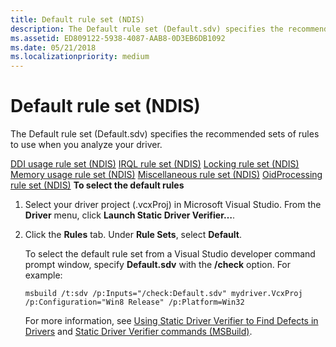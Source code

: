 ```yaml
---
title: Default rule set (NDIS)
description: The Default rule set (Default.sdv) specifies the recommended sets of rules to use when you analyze your driver.
ms.assetid: ED809122-5938-4087-AAB8-0D3EB6DB1092
ms.date: 05/21/2018
ms.localizationpriority: medium
---
```


# Default rule set (NDIS)


The Default rule set (Default.sdv) specifies the recommended sets of rules to use when you analyze your driver.

[DDI usage rule set (NDIS)](ddi-usage-rule-set--ndis-.md)
[IRQL rule set (NDIS)](irql-rule-set--ndis-.md)
[Locking rule set (NDIS)](locking-rule-set--ndis-.md)
[Memory usage rule set (NDIS)](memory-usage-rule-set--ndis-.md)
[Miscellaneous rule set (NDIS)](miscellaneous-rule-set--ndis-.md)
[OidProcessing rule set (NDIS)](oidprocessing-rule-set--ndis-.md)
**To select the default rules**

1.  Select your driver project (.vcxProj) in Microsoft Visual Studio. From the **Driver** menu, click **Launch Static Driver Verifier…**.

2.  Click the **Rules** tab. Under **Rule Sets**, select **Default**.

    To select the default rule set from a Visual Studio developer command prompt window, specify **Default.sdv** with the **/check** option. For example:

    ```
    msbuild /t:sdv /p:Inputs="/check:Default.sdv" mydriver.VcxProj /p:Configuration="Win8 Release" /p:Platform=Win32
    ```

    For more information, see [Using Static Driver Verifier to Find Defects in Drivers](./using-static-driver-verifier-to-find-defects-in-drivers.md) and [Static Driver Verifier commands (MSBuild)](./-static-driver-verifier-commands--msbuild-.md).

 

